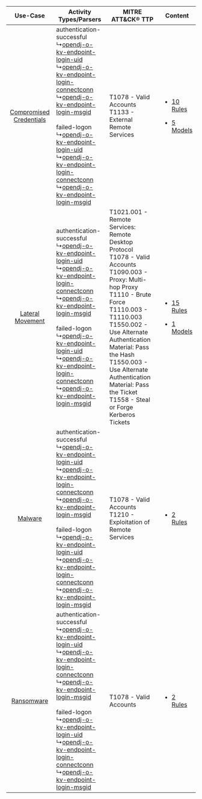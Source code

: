 |    Use-Case    | Activity Types/Parsers    | MITRE ATT&CK® TTP    | Content    |
|:----:| ---- | ---- | ---- |
| [Compromised Credentials](../../../UseCases/uc_compromised_credentials.md) |  authentication-successful<br> ↳[opendj-o-kv-endpoint-login-uid](Ps/pC_opendjokvendpointloginuid.md)<br> ↳[opendj-o-kv-endpoint-login-connectconn](Ps/pC_opendjokvendpointloginconnectconn.md)<br> ↳[opendj-o-kv-endpoint-login-msgid](Ps/pC_opendjokvendpointloginmsgid.md)<br><br> failed-logon<br> ↳[opendj-o-kv-endpoint-login-uid](Ps/pC_opendjokvendpointloginuid.md)<br> ↳[opendj-o-kv-endpoint-login-connectconn](Ps/pC_opendjokvendpointloginconnectconn.md)<br> ↳[opendj-o-kv-endpoint-login-msgid](Ps/pC_opendjokvendpointloginmsgid.md)<br> | T1078 - Valid Accounts<br>T1133 - External Remote Services<br>    | [<ul><li>10 Rules</li></ul><ul><li>5 Models</li></ul>](RM/r_m_opendj_opendj_Compromised_Credentials.md) |
|        [Lateral Movement](../../../UseCases/uc_lateral_movement.md)        |  authentication-successful<br> ↳[opendj-o-kv-endpoint-login-uid](Ps/pC_opendjokvendpointloginuid.md)<br> ↳[opendj-o-kv-endpoint-login-connectconn](Ps/pC_opendjokvendpointloginconnectconn.md)<br> ↳[opendj-o-kv-endpoint-login-msgid](Ps/pC_opendjokvendpointloginmsgid.md)<br><br> failed-logon<br> ↳[opendj-o-kv-endpoint-login-uid](Ps/pC_opendjokvendpointloginuid.md)<br> ↳[opendj-o-kv-endpoint-login-connectconn](Ps/pC_opendjokvendpointloginconnectconn.md)<br> ↳[opendj-o-kv-endpoint-login-msgid](Ps/pC_opendjokvendpointloginmsgid.md)<br> | T1021.001 - Remote Services: Remote Desktop Protocol<br>T1078 - Valid Accounts<br>T1090.003 - Proxy: Multi-hop Proxy<br>T1110 - Brute Force<br>T1110.003 - T1110.003<br>T1550.002 - Use Alternate Authentication Material: Pass the Hash<br>T1550.003 - Use Alternate Authentication Material: Pass the Ticket<br>T1558 - Steal or Forge Kerberos Tickets<br> | [<ul><li>15 Rules</li></ul><ul><li>1 Models</li></ul>](RM/r_m_opendj_opendj_Lateral_Movement.md)        |
|    [Malware](../../../UseCases/uc_malware.md)    |  authentication-successful<br> ↳[opendj-o-kv-endpoint-login-uid](Ps/pC_opendjokvendpointloginuid.md)<br> ↳[opendj-o-kv-endpoint-login-connectconn](Ps/pC_opendjokvendpointloginconnectconn.md)<br> ↳[opendj-o-kv-endpoint-login-msgid](Ps/pC_opendjokvendpointloginmsgid.md)<br><br> failed-logon<br> ↳[opendj-o-kv-endpoint-login-uid](Ps/pC_opendjokvendpointloginuid.md)<br> ↳[opendj-o-kv-endpoint-login-connectconn](Ps/pC_opendjokvendpointloginconnectconn.md)<br> ↳[opendj-o-kv-endpoint-login-msgid](Ps/pC_opendjokvendpointloginmsgid.md)<br> | T1078 - Valid Accounts<br>T1210 - Exploitation of Remote Services<br>    | [<ul><li>2 Rules</li></ul>](RM/r_m_opendj_opendj_Malware.md)    |
|    [Ransomware](../../../UseCases/uc_ransomware.md)    |  authentication-successful<br> ↳[opendj-o-kv-endpoint-login-uid](Ps/pC_opendjokvendpointloginuid.md)<br> ↳[opendj-o-kv-endpoint-login-connectconn](Ps/pC_opendjokvendpointloginconnectconn.md)<br> ↳[opendj-o-kv-endpoint-login-msgid](Ps/pC_opendjokvendpointloginmsgid.md)<br><br> failed-logon<br> ↳[opendj-o-kv-endpoint-login-uid](Ps/pC_opendjokvendpointloginuid.md)<br> ↳[opendj-o-kv-endpoint-login-connectconn](Ps/pC_opendjokvendpointloginconnectconn.md)<br> ↳[opendj-o-kv-endpoint-login-msgid](Ps/pC_opendjokvendpointloginmsgid.md)<br> | T1078 - Valid Accounts<br>    | [<ul><li>2 Rules</li></ul>](RM/r_m_opendj_opendj_Ransomware.md)    |